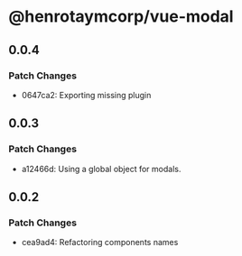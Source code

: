 # @henrotaymcorp/vue-modal

## 0.0.4

### Patch Changes

- 0647ca2: Exporting missing plugin

## 0.0.3

### Patch Changes

- a12466d: Using a global object for modals.

## 0.0.2

### Patch Changes

- cea9ad4: Refactoring components names
